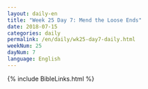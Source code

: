```yaml
---
layout: daily-en
title: "Week 25 Day 7: Mend the Loose Ends"
date: 2018-07-15 
categories: daily
permalink: /en/daily/wk25-day7-daily.html
weekNum: 25
dayNum: 7
language: English
---
```


{% include BibleLinks.html %} 
